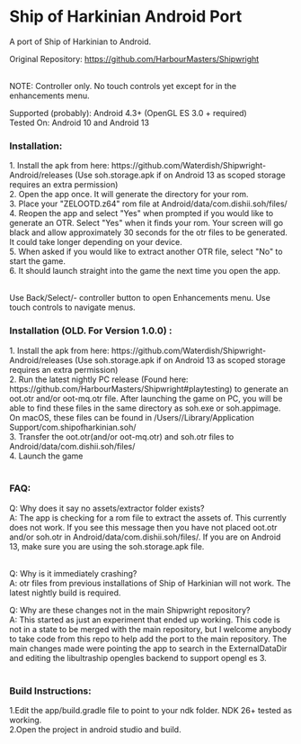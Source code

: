 # Ship of Harkinian Android Port
A port of Ship of Harkinian to Android. <br>

Original Repository: https://github.com/HarbourMasters/Shipwright <br>
<br>

NOTE: Controller only. No touch controls yet except for in the enhancements menu. <br>

Supported (probably): Android 4.3+ (OpenGL ES 3.0 + required) <br>
Tested On: Android 10 and Android 13 <br>

<h3>Installation:</h3>
1. Install the apk from here: https://github.com/Waterdish/Shipwright-Android/releases (Use soh.storage.apk if on Android 13 as scoped storage requires an extra permission) <br>
2. Open the app once. It will generate the directory for your rom. <br>
3. Place your "ZELOOTD.z64" rom file at Android/data/com.dishii.soh/files/<br>
4. Reopen the app and select "Yes" when prompted if you would like to generate an OTR. Select "Yes" when it finds your rom. Your screen will go black and allow approximately 30 seconds for the otr files to be generated. It could take longer depending on your device. <br>
5. When asked if you would like to extract another OTR file, select "No" to start the game. <br>
6. It should launch straight into the game the next time you open the app. <br>
<br>
  
Use Back/Select/- controller button to open Enhancements menu. Use touch controls to navigate menus. <br>

<h3>Installation (OLD. For Version 1.0.0) :</h3>
1. Install the apk from here: https://github.com/Waterdish/Shipwright-Android/releases (Use soh.storage.apk if on Android 13 as scoped storage requires an extra permission) <br>
2. Run the latest nightly PC release (Found here: https://github.com/HarbourMasters/Shipwright#playtesting) to generate an oot.otr and/or oot-mq.otr file. After launching the game on PC, you will be able to find these files in the same directory as soh.exe or soh.appimage. On macOS, these files can be found in /Users/<username>/Library/Application Support/com.shipofharkinian.soh/ <br>
3. Transfer the oot.otr(and/or oot-mq.otr) and soh.otr files to Android/data/com.dishii.soh/files/ <br>
4. Launch the game <br>
<br>


<h3>FAQ:</h3>
Q: Why does it say no assets/extractor folder exists?<br>
  A: The app is checking for a rom file to extract the assets of. This currently does not work. If you see this message then you have not placed oot.otr and/or soh.otr in Android/data/com.dishii.soh/files/. If you are on Android 13, make sure you are using the soh.storage.apk file. <br> <br>

Q: Why is it immediately crashing? <br>
  A: otr files from previous installations of Ship of Harkinian will not work. The latest nightly build is required. 


Q: Why are these changes not in the main Shipwright repository?<br>
  A: This started as just an experiment that ended up working. This code is not in a state to be merged with the main repository, but I welcome anybody to take code from this repo to help add the port to the main repository. The main changes made were pointing the app to search in the ExternalDataDir and editing the libultraship opengles backend to support opengl es 3.<br> <br>

<h3>Build Instructions:</h3>
1.Edit the app/build.gradle file to point to your ndk folder. NDK 26+ tested as working.<br>
2.Open the project in android studio and build.<br>


